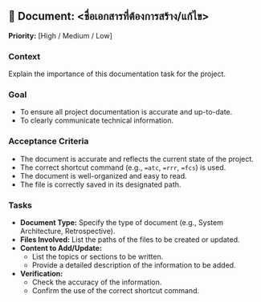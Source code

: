 ## 📝 Document: <ชื่อเอกสารที่ต้องการสร้าง/แก้ไข>

**Priority:** [High / Medium / Low]

### **Context**

Explain the importance of this documentation task for the project.

### **Goal**

- To ensure all project documentation is accurate and up-to-date.
- To clearly communicate technical information.

### **Acceptance Criteria**

- The document is accurate and reflects the current state of the project.
- The correct shortcut command (e.g., `=atc`, `=rrr`, `=fcs`) is used.
- The document is well-organized and easy to read.
- The file is correctly saved in its designated path.

### **Tasks**

- **Document Type:** Specify the type of document (e.g., System Architecture, Retrospective).
- **Files Involved:** List the paths of the files to be created or updated.
- **Content to Add/Update:**
  - List the topics or sections to be written.
  - Provide a detailed description of the information to be added.
- **Verification:**
  - Check the accuracy of the information.
  - Confirm the use of the correct shortcut command.
